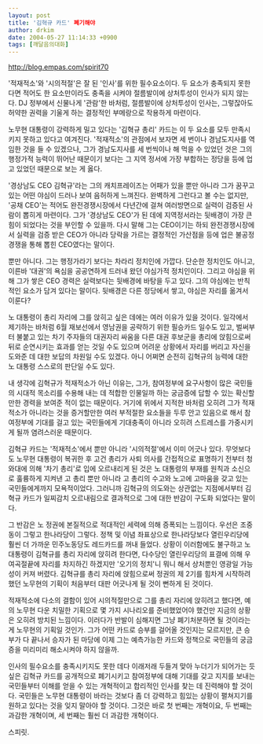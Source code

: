 ```yaml
---
layout: post
title: '김혁규 카드' 폐기해야
author: drkim
date: 2004-05-27 11:14:33 +0900
tags: [깨달음의대화]
---
```

http://blog.empas.com/spirit70
  

  
'적재적소'와 '시의적절'은 잘 된 '인사'를 위한 필수요소이다. 두 요소가 충족되지 못한다면 적어도 한 요소만이라도 충족을 시켜야 절름발이에 상처투성이 인사가 되지 않는다. DJ 정부에서 신물나게 '관람'한 바처럼, 절름발이에 상처투성이 인사는, 그렇잖아도 허약한 권력을 기울게 하는 결정적인 부메랑으로 작용하게 마련이다.
  

  
노무현 대통령이 강력하게 밀고 있다는 '김혁규 총리' 카드는 이 두 요소를 모두 만족시키지 못하고 있다고 여겨진다. '적재적소'의 관점에서 보자면 세 번이나 경남도지사를 역임한 것을 들 수 있겠으나, 그가 경남도지사를 세 번씩이나 해 먹을 수 있었던 것은 그의 행정가적 능력이 뛰어난 때문이기 보다는 그 지역 정서에 가장 부합하는 정당을 등에 업고 있었던 때문으로 보는 게 옳다.
  

  
'경상남도 CEO 김혁규'라는 그의 캐치프레이즈는 어패가 있을 뿐만 아니라 그가 꿈꾸고 있는 어떤 야심이 드러나 보여 음허하게 느껴진다. 완벽하게 그런다고 볼 수는 없지만, '공채 CEO'는 적어도 완전경쟁시장에서 다년간에 걸쳐 여러방면으로 실력이 검증된 사람이 뽑히게 마련이다. 그가 '경상남도 CEO'가 된 데에 지역정서라는 뒷배경이 가장 큰 힘이 되었다는 것을 부인할 수 있을까. 다시 말해 그는 CEO이기는 하되 완전경쟁시장에서 실력을 검증 받은 CEO가 아니라 당락을 가르는 결정적인 가산점을 등에 업은 불공정경쟁을 통해 뽑힌 CEO였다는 말이다.
  

  
뿐만 아니다. 그는 행정가라기 보다는 차라리 정치인에 가깝다. 단순한 정치인도 아니고, 이른바 '대권'의 욕심을 공공연하게 드러내 왔던 야심가적 정치인이다. 그리고 야심을 위해 그가 쌓은 CEO 경력은 실력보다는 뒷배경에 바탕을 두고 있다. 그의 야심에는 반칙적인 요소가 담겨 있다는 말이다. 뒷배경은 다른 정당에서 쌓고, 야심은 자리를 옮겨서 이룬다?
  

  
노 대통령이 총리 자리에 그를 앉히고 싶은 데에는 여러 이유가 있을 것이다. 일각에서 제기하는 바처럼 6월 재보선에서 영남권을 공략하기 위한 필승카드 일수도 있고, 벌써부터 불붙고 있는 차기 주자들의 대권자리 싸움을 다른 대권 후보군을 총리에 앉힘으로써 뒤로 순연시키는 효과를 얻는 것일 수도 있으며 어려운 상황에서 자리를 버리고 자신을 도와준 데 대한 보답의 차원일 수도 있겠다. 아니 어쩌면 순전히 김혁규의 능력에 대한 노 대통령 스스로의 판단일 수도 있다.
  

  
내 생각에 김혁규가 적재적소가 아닌 이유는, 그가, 참여정부에 요구사항이 많은 국민들의 시대적 목소리를 수용해 내는 데 적합한 인물일까 하는 궁금증에 답할 수 있는 확신할 만한 경력을 보여준 적이 없는 때문이다. 거기에 위에서 지적한 바처럼 오히려 그가 적재적소가 아니라는 것을 증거할만한 여러 부적절한 요소들을 두루 안고 있음으로 해서 참여정부에 기대를 걸고 있는 국민들에게 기대충족이 아니라 오히려 스트레스를 가중시키게 될까 염려스러운 때문이다.
  

  
김혁규 카드는 '적재적소'에서 뿐만 아니라 '시의적절'에서 이미 어긋나 있다. 무엇보다도 노무현 대통령이 복귀한 후 고건 총리가 사퇴 의사를 간접적으로 표명하기 전부터 청와대에 의해 '차기 총리'로 입에 오르내리게 된 것은 노 대통령의 부재를 원칙과 소신으로 훌륭하게 지켜낸 고 총리 뿐만 아니라 고 총리의 수고와 노고에 고마움을 갖고 있는 국민들에게까지 모욕적이었다. 그러니까 김혁규의 의도와는 상관없는 지점에서부터 김혁규 카드가 일찌감치 오르내림으로 결과적으로 그에 대한 반감이 구도화 되었다는 말이다.
  

  
그 반감은 노 정권에 본질적으로 적대적인 세력에 의해 증폭되는 느낌이다. 우선은 조중동이 그렇고 한나라당이 그렇다. 정책 및 이념 좌표상으로 한나라당보다 열린우리당에 훨씬 더 가까운 민주노동당도 레드카드를 꺼내 들었다. 상황이 이러함에도 불구하고 노 대통령이 김혁규를 총리 자리에 앉히려 한다면, 다수당인 열린우리당의 표결에 의해 우여곡절끝에 자리를 차지하긴 하겠지만 '오기의 정치'니 뭐니 해서 상처뿐인 영광일 가능성이 커져 버렸다. 김혁규를 총리 자리에 앉힘으로써 정권의 제 2기를 힘차게 시작하려 했던 노무현의 기획이 처음부터 대판 어긋나게 될 것이 뻔하게 된 것이다.
  

  
적재적소에 다소의 결함이 있어 시의적절만으로 그를 총리 자리에 앉히려고 했다면, 예의 노무현 다운 치밀한 기획으로 몇 가지 시나리오를 준비했었어야 했건만 지금의 상황은 오히려 방치된 느낌이다. 이러다가 반발이 심해지면 그냥 폐기처분하면 될 것이라는 게 노무현의 기획일 것인가. 그가 어떤 카드로 승부를 걸어올 것인지는 모르지만, 큰 승부가 다 끝나서 승자가 된 마당에 이제 그는 예측가능한 카드와 정책으로 국민들의 궁금증을 미리미리 해소시켜야 하지 않을까.
  

  
인사의 필수요소를 충족시키지도 못한 데다 이래저래 두들겨 맞아 누더기가 되어가는 듯 싶은 김혁규 카드를 공개적으로 폐기시키고 참여정부에 대해 기대를 갖고 지지를 보내는 국민들부터 이해를 얻을 수 있는 개혁적이고 합리적인 인사를 찾는 데 진력해야 할 것이다. 국민들은 노무현 대통령이 바라는 것보다 좀 더 강력하고 힘있는 상황이 펼쳐지기를 원하고 있다는 것을 잊지 말아야 할 것이다. 그것은 바로 첫 번째는 개혁이요, 두 번째는 과감한 개혁이며, 세 번째는 훨씬 더 과감한 개혁이다.
  

  
스피릿.